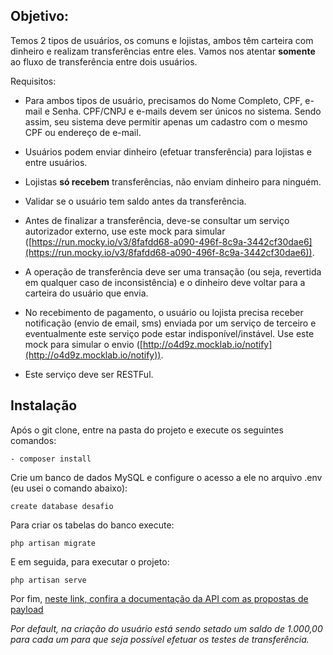 
## Objetivo:

Temos 2 tipos de usuários, os comuns e lojistas, ambos têm carteira com dinheiro e realizam transferências entre eles. Vamos nos atentar  **somente**  ao fluxo de transferência entre dois usuários.

Requisitos:

-   Para ambos tipos de usuário, precisamos do Nome Completo, CPF, e-mail e Senha. CPF/CNPJ e e-mails devem ser únicos no sistema. Sendo assim, seu sistema deve permitir apenas um cadastro com o mesmo CPF ou endereço de e-mail.
    
-   Usuários podem enviar dinheiro (efetuar transferência) para lojistas e entre usuários.
    
-   Lojistas  **só recebem**  transferências, não enviam dinheiro para ninguém.
    
-   Validar se o usuário tem saldo antes da transferência.
    
-   Antes de finalizar a transferência, deve-se consultar um serviço autorizador externo, use este mock para simular ([https://run.mocky.io/v3/8fafdd68-a090-496f-8c9a-3442cf30dae6](https://run.mocky.io/v3/8fafdd68-a090-496f-8c9a-3442cf30dae6)).
    
-   A operação de transferência deve ser uma transação (ou seja, revertida em qualquer caso de inconsistência) e o dinheiro deve voltar para a carteira do usuário que envia.
    
-   No recebimento de pagamento, o usuário ou lojista precisa receber notificação (envio de email, sms) enviada por um serviço de terceiro e eventualmente este serviço pode estar indisponível/instável. Use este mock para simular o envio ([http://o4d9z.mocklab.io/notify](http://o4d9z.mocklab.io/notify)).
    
-   Este serviço deve ser RESTFul.

## Instalação

Após o git clone, entre na pasta do projeto e execute os seguintes comandos:

    - composer install


Crie um banco de dados MySQL e configure o acesso a ele no arquivo .env (eu usei o comando abaixo):

    create database desafio

Para criar os tabelas do banco execute:

    php artisan migrate

E em seguida, para executar o projeto:

    php artisan serve

Por fim, [neste link, confira a documentação da API com as propostas de payload](https://documenter.getpostman.com/view/14344627/TzeZDRoi)

*Por default, na criação do usuário está sendo setado um saldo de 1.000,00 para cada um para que seja possível efetuar os testes de transferência.* 
